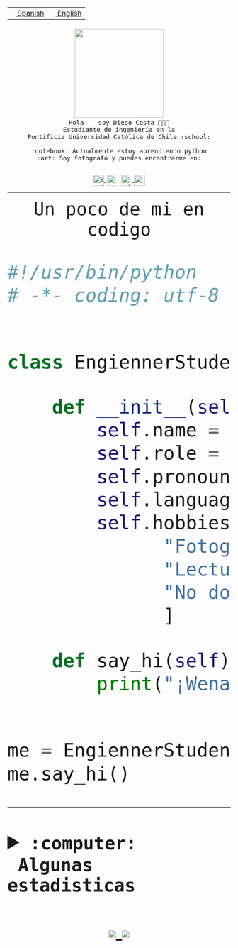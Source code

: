 <table border="0"  align="right">
 <tr><td><a href="README.md"><img src="https://upload.wikimedia.org/wikipedia/commons/thumb/8/89/Bandera_de_Espa%C3%B1a.svg/1200px-Bandera_de_Espa%C3%B1a.svg.png" height="10"> Spanish</a></td>
 <td><a href="README.en.md"><img src="https://upload.wikimedia.org/wikipedia/commons/a/a4/Flag_of_the_United_States.svg" height="10"> English</a></td></tr>
</table><br><br><br>


<p align="center">
  <img src="https://github.com/diegocostares/diegocostares/blob/main/Images/aaa2.gif?raw=true" width="200px">
  <br><samp>
    Hola <img src="https://media.giphy.com/media/hvRJCLFzcasrR4ia7z/giphy.gif" width="16px"> soy Diego Costa 👨🏻‍💻<br>
    Estudiante de ingeniería en la <br>
    Pontificia Universidad Católica de Chile :school:<br>
  <br>
    :notebook: Actualmente estoy aprendiendo python <br>
    :art: Soy fotografo y puedes encontrarme en: <br>
  <br></samp>
  
</p>

<p align="center">
   <a href="https://instagram.com/diegocosta_no" target="blank">
    <img 
    align="center" src="https://cdn.jsdelivr.net/npm/simple-icons@3.0.1/icons/instagram.svg" alt="instagram" height="25px" width="25px" />
  </a>
  <a style="border: 3px solid; color: white;"href="https://t.me/diegocosta_no" target="blank">
  <img
  align="center" alt="Telegram" width="25px" src="https://icons-for-free.com/iconfiles/png/512/Telegram-1324888767380505522.png" />
</a>
<a href="https://api.whatsapp.com/send?phone=56971897835&text=Hola!" target="blank">
  <img
  align="center" alt="wtsp" width="25px" src="https://img.icons8.com/pastel-glyph/2x/whatsapp--v2.png" />
</a>
<a href="https://www.linkedin.com/in/diego-costa-786249213/" target="blank">
  <img
  align="center" alt="wtsp" width="25px" src="https://img.icons8.com/metro/452/linkedin.png" />
</a>

  </a>
</p>

---


<p align="center"><font size="25"><samp>Un poco de mi en codigo</samp></front></p>


```python
#!/usr/bin/python
# -*- coding: utf-8 -*-


class EngiennerStudent:

    def __init__(self):
        self.name = "Diego Costa"
        self.role = "Estudiante"
        self.pronouns = "he/him"
        self.language_spoken = ["es_CL", "en_US"]
        self.hobbies = [
              "Fotografia",
              "Lectura",
              "No dormir",
              ]

    def say_hi(self):
        print("¡Wena mundo!")


me = EngiennerStudent()
me.say_hi()
```
---
<details>
  <summary><b><samp>:computer: &nbsp;Algunas estadisticas</samp></b></summary>
  <br/></p>

<!--START_SECTION:waka-->
**Soy nocturno 🦉** 

```text
🌞 Mañana     0 commits      ░░░░░░░░░░░░░░░░░░░░░░░░░   0.0% 
🌆 Día        44 commits     █████████░░░░░░░░░░░░░░░░   35.77% 
🌃 Tarde      26 commits     █████░░░░░░░░░░░░░░░░░░░░   21.14% 
🌙 Noche      53 commits     ██████████░░░░░░░░░░░░░░░   43.09%

```
📅 **Soy más productivo los Miércoles** 

```text
Lunes        1 commits      ░░░░░░░░░░░░░░░░░░░░░░░░░   0.81% 
Martes       4 commits      ░░░░░░░░░░░░░░░░░░░░░░░░░   3.25% 
Miércoles    77 commits     ███████████████░░░░░░░░░░   62.6% 
Jueves       9 commits      █░░░░░░░░░░░░░░░░░░░░░░░░   7.32% 
Viernes      1 commits      ░░░░░░░░░░░░░░░░░░░░░░░░░   0.81% 
Sábado       11 commits     ██░░░░░░░░░░░░░░░░░░░░░░░   8.94% 
Domingo      20 commits     ████░░░░░░░░░░░░░░░░░░░░░   16.26%

```


📊 **Esta semana me dediqué a** 

```text
🐱‍💻 Proyectos: 
diegocostares-iic2233-20211 hrs 33 mins      █████████████████████░░░░   85.49% 
Unknown Project          1 hr 9 mins         ██░░░░░░░░░░░░░░░░░░░░░░░   8.53% 
contenidos               30 mins             █░░░░░░░░░░░░░░░░░░░░░░░░   3.77% 
T0                       10 mins             ░░░░░░░░░░░░░░░░░░░░░░░░░   1.23% 
AC0                      6 mins              ░░░░░░░░░░░░░░░░░░░░░░░░░   0.77%

```


 Last Updated on 01/09/2021
<!--END_SECTION:waka-->
  
  

 <p align="center"> <img src="https://github-readme-stats.vercel.app/api?username=diegocostares&show_icons=true&theme=ayu-mirage" alt="abhisheknaiidu" /></p>
 
</details>

<p align=center>
  <a href="https://github.com/diegocostares">
    <img src="https://badges.pufler.dev/visits/diegocostares/diegocostares?style=flat-square&color=black&logo=github">
  </a>
  <a href="https://github.com/diegocostares?tab=repositories">
    <img src="https://badges.pufler.dev/repos/diegocostares?style=flat-square&color=black&logo=github">
  </a>
</p>
